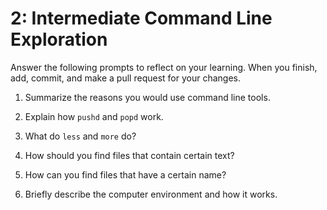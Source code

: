 # 2: Intermediate Command Line Exploration

Answer the following prompts to reflect on your learning. When you finish, add, commit, and make a pull request for your changes.

1. Summarize the reasons you would use command line tools.



2. Explain how `pushd` and `popd` work.



3. What do `less` and `more` do?



4. How should you find files that contain certain text?



5. How can you find files that have a certain name?



6. Briefly describe the computer environment and how it works.
